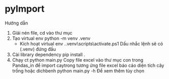 # pyImport
Hướng dẫn
1. Giải nén file, cd vào thư mục
2. Tạo virtual env
        python -m venv .venv
    - Kích hoạt virtual env
        .\.venv\scripts\activate.ps1
    Dấu nhắc lệnh sẽ có (.venv) đứng đầu
3. Cài library dependency
        pip install .
4. Chạy ct
        python main.py
    Copy file excel vào thư mục con trong Pandas_in để import
    caytrong tương ứng file excel báo cáo diện tích cây trồng
    hoặc dichbenh
        python main.py -h 
    Để xem thêm tùy chọn